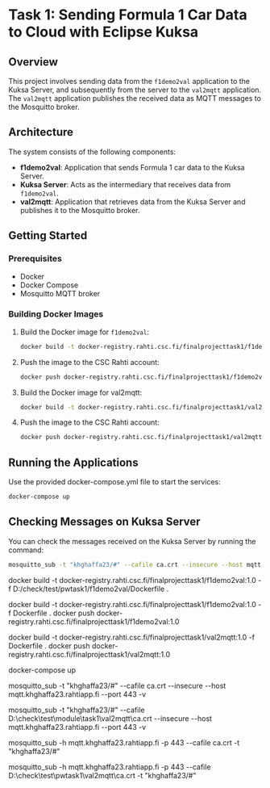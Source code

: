 # Task 1: Sending Formula 1 Car Data to Cloud with Eclipse Kuksa

## Overview
This project involves sending data from the `f1demo2val` application to the Kuksa Server, and subsequently from the server to the `val2mqtt` application. The `val2mqtt` application publishes the received data as MQTT messages to the Mosquitto broker.

## Architecture
The system consists of the following components:
- **f1demo2val**: Application that sends Formula 1 car data to the Kuksa Server.
- **Kuksa Server**: Acts as the intermediary that receives data from `f1demo2val`.
- **val2mqtt**: Application that retrieves data from the Kuksa Server and publishes it to the Mosquitto broker.

## Getting Started

### Prerequisites
- Docker
- Docker Compose
- Mosquitto MQTT broker

### Building Docker Images

1. Build the Docker image for `f1demo2val`:
   ```bash
   docker build -t docker-registry.rahti.csc.fi/finalprojecttask1/f1demo2val:1.0 -f Dockerfile .
   ```
2. Push the image to the CSC Rahti account:
   ```bash
   docker push docker-registry.rahti.csc.fi/finalprojecttask1/f1demo2val:1.0
   ```
3. Build the Docker image for val2mqtt:
   ```bash
   docker build -t docker-registry.rahti.csc.fi/finalprojecttask1/val2mqtt:1.0 -f Dockerfile .
   ```
4. Push the image to the CSC Rahti account:
   ```bash
   docker push docker-registry.rahti.csc.fi/finalprojecttask1/val2mqtt:1.0
    ```
## Running the Applications
Use the provided docker-compose.yml file to start the services:
```bash
docker-compose up
```
## Checking Messages on Kuksa Server
You can check the messages received on the Kuksa Server by running the command:
```bash
mosquitto_sub -t "khghaffa23/#" --cafile ca.crt --insecure --host mqtt.khghaffa23.rahtiapp.fi --port 443 -v
```























docker build -t docker-registry.rahti.csc.fi/finalprojecttask1/f1demo2val:1.0 -f D:/check/test/pwtask1/f1demo2val/Dockerfile .

docker build -t docker-registry.rahti.csc.fi/finalprojecttask1/f1demo2val:1.0 -f Dockerfile .
docker push docker-registry.rahti.csc.fi/finalprojecttask1/f1demo2val:1.0

docker build -t docker-registry.rahti.csc.fi/finalprojecttask1/val2mqtt:1.0 -f Dockerfile .
docker push docker-registry.rahti.csc.fi/finalprojecttask1/val2mqtt:1.0



docker-compose up


mosquitto_sub -t "khghaffa23/#" --cafile ca.crt --insecure --host mqtt.khghaffa23.rahtiapp.fi --port 443 -v

mosquitto_sub -t "khghaffa23/#" --cafile D:\check\test\module\task1\val2mqtt\ca.crt --insecure --host mqtt.khghaffa23.rahtiapp.fi --port 443 -v
























mosquitto_sub -h mqtt.khghaffa23.rahtiapp.fi -p 443 --cafile ca.crt -t "khghaffa23/#"

mosquitto_sub -h mqtt.khghaffa23.rahtiapp.fi -p 443 --cafile D:\check\test\pwtask1\val2mqtt\ca.crt -t "khghaffa23/#"
